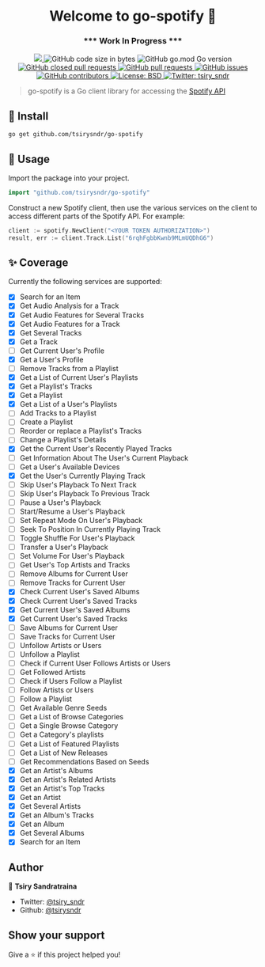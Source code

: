 <h1 align="center">Welcome to go-spotify 👋</h1>
<h3 align="center">*** Work In Progress ***</h3>
<p align="center">
  <a href="https://github.com/tsirysndr/go-spotify/commits/master">
    <img src="https://img.shields.io/github/last-commit/tsirysndr/go-spotify.svg" target="_blank" />
  </a>
  <img alt="GitHub code size in bytes" src="https://img.shields.io/github/languages/code-size/tsirysndr/go-spotify">
  <img alt="GitHub go.mod Go version" src="https://img.shields.io/github/go-mod/go-version/tsirysndr/go-spotify">
  <a href="https://github.com/tsirysndr/go-spotify/issues?q=is%3Apr+is%3Aclosed">
    <img alt="GitHub closed pull requests" src="https://img.shields.io/github/issues-pr-closed-raw/tsirysndr/go-spotify"> 
  </a>
  <a href="https://github.com/tsirysndr/go-spotify/pulls">
    <img alt="GitHub pull requests" src="https://img.shields.io/github/issues-pr/tsirysndr/go-spotify">
  </a>
  <a href="https://github.com/tsirysndr/go-spotify/issues">
    <img alt="GitHub issues" src="https://img.shields.io/github/issues/tsirysndr/go-spotify">
  </a>
  <a href="https://github.com/tsirysndr/go-spotify/graphs/contributors">
    <img alt="GitHub contributors" src="https://img.shields.io/github/contributors/tsirysndr/go-spotify">
  </a>
  <a href="https://github.com/tsirysndr/go-spotify/blob/master/LICENSE">
    <img alt="License: BSD" src="https://img.shields.io/badge/license-BSD-green.svg" target="_blank" />
  </a>
  <a href="https://twitter.com/tsiry_sndr">
    <img alt="Twitter: tsiry_sndr" src="https://img.shields.io/twitter/follow/tsiry_sndr.svg?style=social" target="_blank" />
  </a>
</p>

> go-spotify is a Go client library for accessing the [Spotify API](https://developer.spotify.com/web-api/)

## 🚚 Install

```sh
go get github.com/tsirysndr/go-spotify
```

## 🚀 Usage

Import the package into your project.

```Go
import "github.com/tsirysndr/go-spotify"
```

Construct a new Spotify client, then use the various services on the client to access different parts of the Spotify API. For example:

```Go
client := spotify.NewClient("<YOUR TOKEN AUTHORIZATION>")
result, err := client.Track.List("6rqhFgbbKwnb9MLmUQDhG6")
```

## ✨ Coverage

Currently the following services are supported:

- [x] Search for an Item
- [x] Get Audio Analysis for a Track
- [x] Get Audio Features for Several Tracks
- [x] Get Audio Features for a Track
- [x] Get Several Tracks
- [x] Get a Track
- [ ] Get Current User's Profile
- [x] Get a User's Profile
- [ ] Remove Tracks from a Playlist
- [x] Get a List of Current User's Playlists
- [x] Get a Playlist's Tracks
- [x] Get a Playlist
- [x] Get a List of a User's Playlists
- [ ] Add Tracks to a Playlist
- [ ] Create a Playlist
- [ ] Reorder or replace a Playlist's Tracks
- [ ] Change a Playlist's Details
- [x] Get the Current User's Recently Played Tracks
- [ ] Get Information About The User's Current Playback
- [ ] Get a User's Available Devices
- [x] Get the User's Currently Playing Track
- [ ] Skip User's Playback To Next Track
- [ ] Skip User's Playback To Previous Track
- [ ] Pause a User's Playback
- [ ] Start/Resume a User's Playback
- [ ] Set Repeat Mode On User's Playback
- [ ] Seek To Position In Currently Playing Track
- [ ] Toggle Shuffle For User's Playback
- [ ] Transfer a User's Playback
- [ ] Set Volume For User's Playback
- [ ] Get User's Top Artists and Tracks
- [ ] Remove Albums for Current User
- [ ] Remove Tracks for Current User
- [x] Check Current User's Saved Albums
- [x] Check Current User's Saved Tracks
- [x] Get Current User's Saved Albums
- [x] Get Current User's Saved Tracks 
- [ ] Save Albums for Current User
- [ ] Save Tracks for Current User
- [ ] Unfollow Artists or Users
- [ ] Unfollow a Playlist
- [ ] Check if Current User Follows Artists or Users
- [ ] Get Followed Artists
- [ ] Check if Users Follow a Playlist
- [ ] Follow Artists or Users
- [ ] Follow a Playlist
- [ ] Get Available Genre Seeds 
- [ ] Get a List of Browse Categories
- [ ] Get a Single Browse Category
- [ ] Get a Category's playlists
- [ ] Get a List of Featured Playlists
- [ ] Get a List of New Releases
- [ ] Get Recommendations Based on Seeds
- [x] Get an Artist's Albums
- [x] Get an Artist's Related Artists
- [x] Get an Artist's Top Tracks
- [x] Get an Artist
- [x] Get Several Artists
- [x] Get an Album's Tracks
- [x] Get an Album
- [x] Get Several Albums
- [x] Search for an Item

## Author

👤 **Tsiry Sandratraina**

* Twitter: [@tsiry_sndr](https://twitter.com/tsiry_sndr)
* Github: [@tsirysndr](https://github.com/tsirysndr)

## Show your support

Give a ⭐️ if this project helped you!
